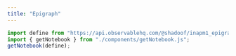 ```yaml
---
title: "Epigraph"
---
```

```js
import define from "https://api.observablehq.com/@shadoof/inapm1_epigraph.js?v=3";
import { getNotebook } from "./components/getNotebook.js";
getNotebook(define);
```
<div id="notebook-div"></div>